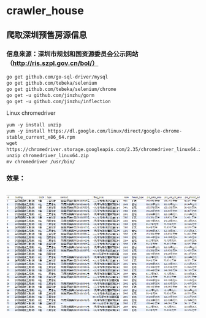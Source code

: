 # crawler_house
## 爬取深圳预售房源信息
### 信息来源：深圳市规划和国资源委员会公示网站（http://ris.szpl.gov.cn/bol/）

```
go get github.com/go-sql-driver/mysql
go get github.com/tebeka/selenium
go get github.com/tebeka/selenium/chrome
go get -u github.com/jinzhu/gorm
go get -u github.com/jinzhu/inflection
```

Linux chromedriver
```
yum -y install unzip
yum -y install https://dl.google.com/linux/direct/google-chrome-stable_current_x86_64.rpm
wget https://chromedriver.storage.googleapis.com/2.35/chromedriver_linux64.zip
unzip chromedriver_linux64.zip
mv chromedriver /usr/bin/

```

### 效果：
<br>
<div align="center">
    <img src="pic/house.png" width="1024px">
    <br>
</div>